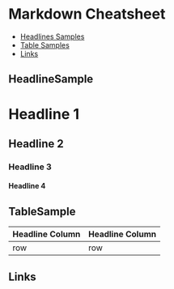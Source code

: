# Markdown Cheatsheet

* [Headlines Samples](#HeadlineSample)
* [Table Samples](#TableSample)
* [Links](#links)

## HeadlineSample

# Headline 1
## Headline 2
### Headline 3
#### Headline 4

## TableSample 

| Headline Column | Headline Column |
|-----------------|-----------------|
| row             | row             |

## Links


